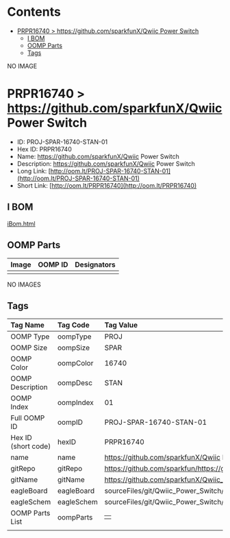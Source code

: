 



Contents
========

* [PRPR16740 > https://github.com/sparkfunX/Qwiic Power Switch](#prpr16740--httpsgithubcomsparkfunxqwiic-power-switch)
	* [I BOM](#i-bom)
	* [OOMP Parts](#oomp-parts)
	* [Tags](#tags)
  
NO IMAGE  
# PRPR16740 > https://github.com/sparkfunX/Qwiic Power Switch

- ID: PROJ-SPAR-16740-STAN-01
- Hex ID: PRPR16740
- Name: https://github.com/sparkfunX/Qwiic Power Switch
- Description: https://github.com/sparkfunX/Qwiic Power Switch
- Long Link: [http://oom.lt/PROJ-SPAR-16740-STAN-01](http://oom.lt/PROJ-SPAR-16740-STAN-01)
- Short Link: [http://oom.lt/PRPR16740](http://oom.lt/PRPR16740)

## I BOM
  
[iBom.html](https://htmlpreview.github.io/?https://github.com/oomlout/oomlout_OOMP_projects_V2/blob/main/PROJ/SPAR/16740/STAN/01/ibom.html)
## OOMP Parts
  

|Image|OOMP ID|Designators|
| :--- | :--- | :--- |
||||
  
NO IMAGES  
## Tags
  

|Tag Name|Tag Code|Tag Value|
| :--- | :--- | :--- |
|OOMP Type|oompType|PROJ|
|OOMP Size|oompSize|SPAR|
|OOMP Color|oompColor|16740|
|OOMP Description|oompDesc|STAN|
|OOMP Index|oompIndex|01|
|Full OOMP ID|oompID|PROJ-SPAR-16740-STAN-01|
|Hex ID (short code)|hexID|PRPR16740|
|name|name|https://github.com/sparkfunX/Qwiic Power Switch|
|gitRepo|gitRepo|https://github.com/sparkfun/https://github.com/sparkfunX/Qwiic_Power_Switch|
|gitName|gitName|https://github.com/sparkfunX/Qwiic_Power_Switch|
|eagleBoard|eagleBoard|sourceFiles/git/Qwiic_Power_Switch/Hardware/Qwiic Power Switch.brd|
|eagleSchem|eagleSchem|sourceFiles/git/Qwiic_Power_Switch/Hardware/Qwiic Power Switch.sch|
|OOMP Parts List|oompParts|<table><tr><td></td></tr></table>|
||||
